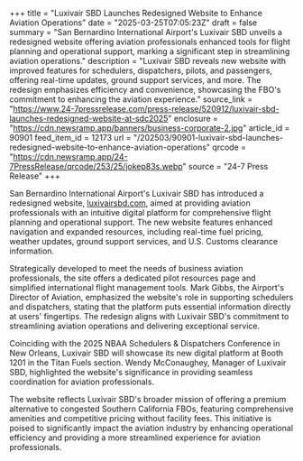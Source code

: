 +++
title = "Luxivair SBD Launches Redesigned Website to Enhance Aviation Operations"
date = "2025-03-25T07:05:23Z"
draft = false
summary = "San Bernardino International Airport's Luxivair SBD unveils a redesigned website offering aviation professionals enhanced tools for flight planning and operational support, marking a significant step in streamlining aviation operations."
description = "Luxivair SBD reveals new website with improved features for schedulers, dispatchers, pilots, and passengers, offering real-time updates, ground support services, and more. The redesign emphasizes efficiency and convenience, showcasing the FBO's commitment to enhancing the aviation experience."
source_link = "https://www.24-7pressrelease.com/press-release/520912/luxivair-sbd-launches-redesigned-website-at-sdc2025"
enclosure = "https://cdn.newsramp.app/banners/business-corporate-2.jpg"
article_id = 90901
feed_item_id = 12173
url = "/202503/90901-luxivair-sbd-launches-redesigned-website-to-enhance-aviation-operations"
qrcode = "https://cdn.newsramp.app/24-7PressRelease/qrcode/253/25/jokep83s.webp"
source = "24-7 Press Release"
+++

<p>San Bernardino International Airport's Luxivair SBD has introduced a redesigned website, <a href='https://luxivairsbd.com' rel='nofollow' target='_blank'>luxivairsbd.com</a>, aimed at providing aviation professionals with an intuitive digital platform for comprehensive flight planning and operational support. The new website features enhanced navigation and expanded resources, including real-time fuel pricing, weather updates, ground support services, and U.S. Customs clearance information.</p><p>Strategically developed to meet the needs of business aviation professionals, the site offers a dedicated pilot resources page and simplified international flight management tools. Mark Gibbs, the Airport's Director of Aviation, emphasized the website's role in supporting schedulers and dispatchers, stating that the platform puts essential information directly at users' fingertips. The redesign aligns with Luxivair SBD's commitment to streamlining aviation operations and delivering exceptional service.</p><p>Coinciding with the 2025 NBAA Schedulers & Dispatchers Conference in New Orleans, Luxivair SBD will showcase its new digital platform at Booth 1201 in the Titan Fuels section. Wendy McConaughey, Manager of Luxivair SBD, highlighted the website's significance in providing seamless coordination for aviation professionals.</p><p>The website reflects Luxivair SBD's broader mission of offering a premium alternative to congested Southern California FBOs, featuring comprehensive amenities and competitive pricing without facility fees. This initiative is poised to significantly impact the aviation industry by enhancing operational efficiency and providing a more streamlined experience for aviation professionals.</p>